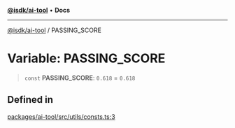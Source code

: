 [**@isdk/ai-tool**](../README.md) • **Docs**

***

[@isdk/ai-tool](../globals.md) / PASSING\_SCORE

# Variable: PASSING\_SCORE

> `const` **PASSING\_SCORE**: `0.618` = `0.618`

## Defined in

[packages/ai-tool/src/utils/consts.ts:3](https://github.com/isdk/ai-tool.js/blob/5f9f0083c734722103ff5468e424b48c212a55f0/src/utils/consts.ts#L3)
